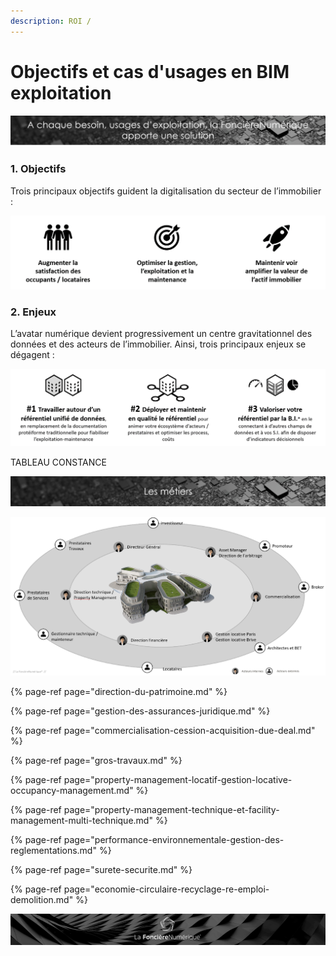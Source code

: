 ```yaml
---
description: ROI /
---
```


# Objectifs et cas d'usages en BIM exploitation

![](../../.gitbook/assets/a-chaque-besoin....png)

### 1. Objectifs

Trois principaux objectifs guident la digitalisation du secteur de l’immobilier :

![](../../.gitbook/assets/icones-obj.png)

### 2. Enjeux

L’avatar numérique devient progressivement un centre gravitationnel des données et des acteurs de l’immobilier. Ainsi, trois principaux enjeux se dégagent :

![](../../.gitbook/assets/enjeux.png)

TABLEAU CONSTANCE

![](../../.gitbook/assets/les-metiers.png)

![](../../.gitbook/assets/les-metier-autour-schema.png)

{% page-ref page="direction-du-patrimoine.md" %}

{% page-ref page="gestion-des-assurances-juridique.md" %}

{% page-ref page="commercialisation-cession-acquisition-due-deal.md" %}

{% page-ref page="gros-travaux.md" %}

{% page-ref page="property-management-locatif-gestion-locative-occupancy-management.md" %}

{% page-ref page="property-management-technique-et-facility-management-multi-technique.md" %}

{% page-ref page="performance-environnementale-gestion-des-reglementations.md" %}

{% page-ref page="surete-securite.md" %}

{% page-ref page="economie-circulaire-recyclage-re-emploi-demolition.md" %}

![](../../.gitbook/assets/wallpaper_fnum_black.jpg)


